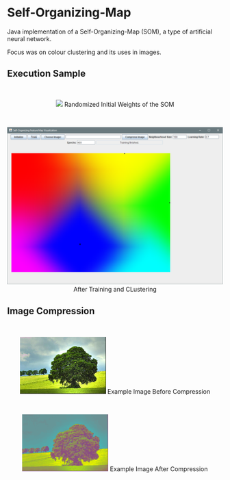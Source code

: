 # Self-Organizing-Map
Java implementation of a Self-Organizing-Map (SOM), a type of artificial neural network.

Focus was on colour clustering and its uses in images.

## Execution Sample
&nbsp;
<p align = "center">
    <img src="https://raw.githubusercontent.com/tn16jv/Self-Organizing-Map/master/Images/initial.png alt="Pre-Train">
     Randomized Initial Weights of the SOM
</p>

&nbsp;
<p align = "center">
    <img src="https://raw.githubusercontent.com/tn16jv/Self-Organizing-Map/master/Images/trained.png" alt="Post-Train">
     After Training and CLustering
</p>

## Image Compression
&nbsp;
<p align = "center">
    <img src="https://raw.githubusercontent.com/tn16jv/Self-Organizing-Map/master/Images/example.PNG" alt="Pre-Compress">
     Example Image Before Compression
</p>

&nbsp;
<p align = "center">
    <img src="https://raw.githubusercontent.com/tn16jv/Self-Organizing-Map/master/Images/compressed.PNG" alt="Post-Compress">
     Example Image After Compression
</p>
